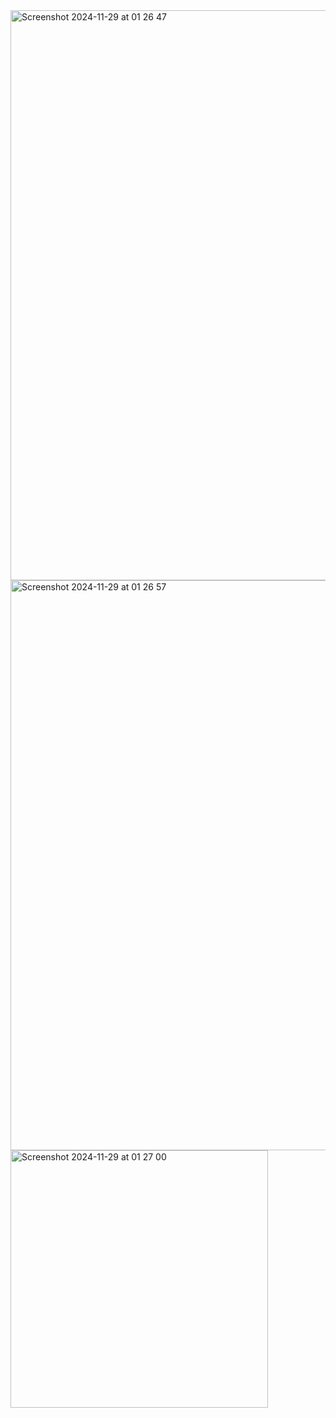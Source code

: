 <img width="912" alt="Screenshot 2024-11-29 at 01 26 47" src="https://github.com/user-attachments/assets/27de897b-1cc6-43c8-8217-f051c2344560">
<img width="912" alt="Screenshot 2024-11-29 at 01 26 57" src="https://github.com/user-attachments/assets/7ca4ab16-4b49-461e-aa78-43787368089a">
<img width="412" alt="Screenshot 2024-11-29 at 01 27 00" src="https://github.com/user-attachments/assets/5a7fd6a7-3136-41bf-9f3d-0d5a520dbc15">
